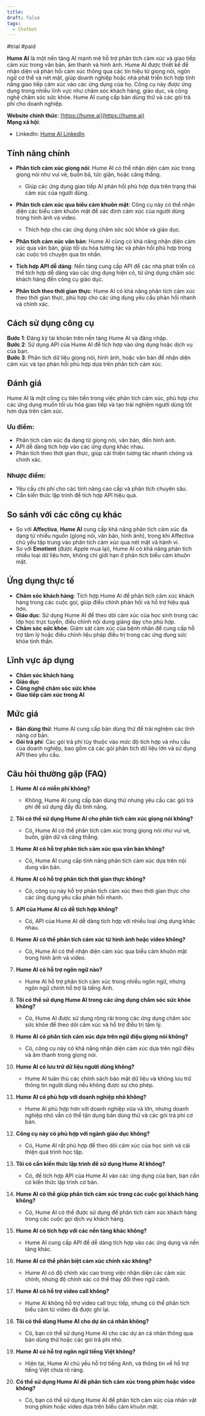 ```yaml
---
title: 
draft: false
tags:
  - Chatbot
---
```

#trial #paid

**Hume AI** là một nền tảng AI mạnh mẽ hỗ trợ phân tích cảm xúc và giao tiếp cảm xúc trong văn bản, âm thanh và hình ảnh. Hume AI được thiết kế để nhận diện và phản hồi cảm xúc thông qua các tín hiệu từ giọng nói, ngôn ngữ cơ thể và nét mặt, giúp doanh nghiệp hoặc nhà phát triển tích hợp tính năng giao tiếp cảm xúc vào các ứng dụng của họ. Công cụ này được ứng dụng trong nhiều lĩnh vực như chăm sóc khách hàng, giáo dục, và công nghệ chăm sóc sức khỏe. Hume AI cung cấp bản dùng thử và các gói trả phí cho doanh nghiệp.

**Website chính thức**: [https://hume.ai](https://hume.ai)  
**Mạng xã hội**:

- LinkedIn: [Hume AI LinkedIn](https://www.linkedin.com/company/hume-ai)

## Tính năng chính

- **Phân tích cảm xúc giọng nói**: Hume AI có thể nhận diện cảm xúc trong giọng nói như vui vẻ, buồn bã, tức giận, hoặc căng thẳng.
    
    - Giúp các ứng dụng giao tiếp AI phản hồi phù hợp dựa trên trạng thái cảm xúc của người dùng.
- **Phân tích cảm xúc qua biểu cảm khuôn mặt**: Công cụ này có thể nhận diện các biểu cảm khuôn mặt để xác định cảm xúc của người dùng trong hình ảnh và video.
    
    - Thích hợp cho các ứng dụng chăm sóc sức khỏe và giáo dục.
- **Phân tích cảm xúc văn bản**: Hume AI cũng có khả năng nhận diện cảm xúc qua văn bản, giúp tối ưu hóa tương tác và phản hồi phù hợp trong các cuộc trò chuyện qua tin nhắn.
    
- **Tích hợp API dễ dàng**: Nền tảng cung cấp API để các nhà phát triển có thể tích hợp dễ dàng vào các ứng dụng hiện có, từ ứng dụng chăm sóc khách hàng đến công cụ giáo dục.
    
- **Phân tích theo thời gian thực**: Hume AI có khả năng phân tích cảm xúc theo thời gian thực, phù hợp cho các ứng dụng yêu cầu phản hồi nhanh và chính xác.
    

## Cách sử dụng công cụ

**Bước 1**: Đăng ký tài khoản trên nền tảng Hume AI và đăng nhập.  
**Bước 2**: Sử dụng API của Hume AI để tích hợp vào ứng dụng hoặc dịch vụ của bạn.  
**Bước 3**: Phân tích dữ liệu giọng nói, hình ảnh, hoặc văn bản để nhận diện cảm xúc và tạo phản hồi phù hợp dựa trên phân tích cảm xúc.

## Đánh giá

Hume AI là một công cụ tiên tiến trong việc phân tích cảm xúc, phù hợp cho các ứng dụng muốn tối ưu hóa giao tiếp và tạo trải nghiệm người dùng tốt hơn dựa trên cảm xúc.

### Ưu điểm:

- Phân tích cảm xúc đa dạng từ giọng nói, văn bản, đến hình ảnh.
- API dễ dàng tích hợp vào các ứng dụng khác nhau.
- Phân tích theo thời gian thực, giúp cải thiện tương tác nhanh chóng và chính xác.

### Nhược điểm:

- Yêu cầu chi phí cho các tính năng cao cấp và phân tích chuyên sâu.
- Cần kiến thức lập trình để tích hợp API hiệu quả.

## So sánh với các công cụ khác

- So với **Affectiva**, **Hume AI** cung cấp khả năng phân tích cảm xúc đa dạng từ nhiều nguồn (giọng nói, văn bản, hình ảnh), trong khi Affectiva chủ yếu tập trung vào phân tích cảm xúc qua nét mặt và hành vi.
- So với **Emotient** (được Apple mua lại), Hume AI có khả năng phân tích nhiều loại dữ liệu hơn, không chỉ giới hạn ở phân tích biểu cảm khuôn mặt.

## Ứng dụng thực tế

- **Chăm sóc khách hàng**: Tích hợp Hume AI để phân tích cảm xúc khách hàng trong các cuộc gọi, giúp điều chỉnh phản hồi và hỗ trợ hiệu quả hơn.
- **Giáo dục**: Sử dụng Hume AI để theo dõi cảm xúc của học sinh trong các lớp học trực tuyến, điều chỉnh nội dung giảng dạy cho phù hợp.
- **Chăm sóc sức khỏe**: Giám sát cảm xúc của bệnh nhân để cung cấp hỗ trợ tâm lý hoặc điều chỉnh liệu pháp điều trị trong các ứng dụng sức khỏe tinh thần.

## Lĩnh vực áp dụng

- **Chăm sóc khách hàng**
- **Giáo dục**
- **Công nghệ chăm sóc sức khỏe**
- **Giao tiếp cảm xúc trong AI**

## Mức giá

- **Bản dùng thử**: Hume AI cung cấp bản dùng thử để trải nghiệm các tính năng cơ bản.
- **Gói trả phí**: Các gói trả phí tùy thuộc vào mức độ tích hợp và nhu cầu của doanh nghiệp, bao gồm cả các gói phân tích dữ liệu lớn và sử dụng API theo yêu cầu.

## Câu hỏi thường gặp (FAQ)

1. **Hume AI có miễn phí không?**
    
    - Không, Hume AI cung cấp bản dùng thử nhưng yêu cầu các gói trả phí để sử dụng đầy đủ tính năng.
2. **Tôi có thể sử dụng Hume AI cho phân tích cảm xúc giọng nói không?**
    
    - Có, Hume AI có thể phân tích cảm xúc trong giọng nói như vui vẻ, buồn, giận dữ và căng thẳng.
3. **Hume AI có hỗ trợ phân tích cảm xúc qua văn bản không?**
    
    - Có, Hume AI cung cấp tính năng phân tích cảm xúc dựa trên nội dung văn bản.
4. **Hume AI có hỗ trợ phân tích thời gian thực không?**
    
    - Có, công cụ này hỗ trợ phân tích cảm xúc theo thời gian thực cho các ứng dụng yêu cầu phản hồi nhanh.
5. **API của Hume AI có dễ tích hợp không?**
    
    - Có, API của Hume AI dễ dàng tích hợp với nhiều loại ứng dụng khác nhau.
6. **Hume AI có thể phân tích cảm xúc từ hình ảnh hoặc video không?**
    
    - Có, Hume AI có thể nhận diện cảm xúc qua biểu cảm khuôn mặt trong hình ảnh và video.
7. **Hume AI có hỗ trợ ngôn ngữ nào?**
    
    - Hume AI hỗ trợ phân tích cảm xúc trong nhiều ngôn ngữ, nhưng ngôn ngữ chính hỗ trợ là tiếng Anh.
8. **Tôi có thể sử dụng Hume AI trong các ứng dụng chăm sóc sức khỏe không?**
    
    - Có, Hume AI được sử dụng rộng rãi trong các ứng dụng chăm sóc sức khỏe để theo dõi cảm xúc và hỗ trợ điều trị tâm lý.
9. **Hume AI có phân tích cảm xúc dựa trên ngữ điệu giọng nói không?**
    
    - Có, công cụ này có khả năng nhận diện cảm xúc dựa trên ngữ điệu và âm thanh trong giọng nói.
10. **Hume AI có lưu trữ dữ liệu người dùng không?**
    
    - Hume AI tuân thủ các chính sách bảo mật dữ liệu và không lưu trữ thông tin người dùng nếu không được sự cho phép.
11. **Hume AI có phù hợp với doanh nghiệp nhỏ không?**
    
    - Hume AI phù hợp hơn với doanh nghiệp vừa và lớn, nhưng doanh nghiệp nhỏ vẫn có thể tận dụng bản dùng thử và các gói trả phí cơ bản.
12. **Công cụ này có phù hợp với ngành giáo dục không?**
    
    - Có, Hume AI rất phù hợp để theo dõi cảm xúc của học sinh và cải thiện quá trình học tập.
13. **Tôi có cần kiến thức lập trình để sử dụng Hume AI không?**
    
    - Có, để tích hợp API của Hume AI vào các ứng dụng của bạn, bạn cần có kiến thức lập trình cơ bản.
14. **Hume AI có thể giúp phân tích cảm xúc trong các cuộc gọi khách hàng không?**
    
    - Có, Hume AI có thể được sử dụng để phân tích cảm xúc khách hàng trong các cuộc gọi dịch vụ khách hàng.
15. **Hume AI có tích hợp với các nền tảng khác không?**
    
    - Hume AI cung cấp API để dễ dàng tích hợp vào các ứng dụng và nền tảng khác.
16. **Hume AI có thể phân biệt cảm xúc chính xác không?**
    
    - Hume AI có độ chính xác cao trong việc nhận diện các cảm xúc chính, nhưng độ chính xác có thể thay đổi theo ngữ cảnh.
17. **Hume AI có hỗ trợ video call không?**
    
    - Hume AI không hỗ trợ video call trực tiếp, nhưng có thể phân tích biểu cảm từ video đã được ghi lại.
18. **Tôi có thể dùng Hume AI cho dự án cá nhân không?**
    
    - Có, bạn có thể sử dụng Hume AI cho các dự án cá nhân thông qua bản dùng thử hoặc các gói trả phí nhỏ.
19. **Hume AI có hỗ trợ ngôn ngữ tiếng Việt không?**
    
    - Hiện tại, Hume AI chủ yếu hỗ trợ tiếng Anh, và thông tin về hỗ trợ tiếng Việt chưa rõ ràng.
20. **Có thể sử dụng Hume AI để phân tích cảm xúc trong phim hoặc video không?**
    
    - Có, bạn có thể sử dụng Hume AI để phân tích cảm xúc của nhân vật trong phim hoặc video dựa trên biểu cảm khuôn mặt.